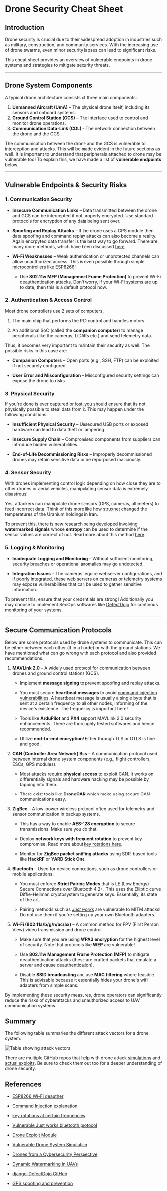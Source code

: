 # Drone Security Cheat Sheet

## Introduction

Drone security is crucial due to their widespread adoption in industries such as military, construction, and community services. With the increasing use of drone swarms, even minor security lapses can lead to significant risks.

This cheat sheet provides an overview of vulnerable endpoints in drone systems and strategies to mitigate security threats.

---

## Drone System Components

A typical drone architecture consists of three main components:

1. **Unmanned Aircraft (UmA)** – The physical drone itself, including its sensors and onboard systems.
2. **Ground Control Station (GCS)** – The interface used to control and monitor drone operations.
3. **Communication Data-Link (CDL)** – The network connection between the drone and the GCS

The communication between the drone and the GCS is vulnerable to interception and attacks. This will be made evident in the future sections as well. It is important to understand that peripherals attached to drone may be vulnerable too! To explain this, we have made a list of **vulnerable endpoints** below.

---

## Vulnerable Endpoints & Security Risks

### 1. Communication Security

- **Insecure Communication Links** – Data transmitted between the drone and GCS can be intercepted if not properly encrypted. Use standard protocols for encryption of any data being sent over.

- **Spoofing and Replay Attacks** – If the drone uses a GPS module then data spoofing and command replay attacks can also become a reality. Again encrpyted data transfer is the best way to go forward. There are many more methods, which have been discussed [here](https://www.okta.com/identity-101/gps-spoofing/)

- **Wi-Fi Weaknesses** – Weak authentication or unprotected channels can allow unauthorized access. This is even possible through simple [microcontrollers like ESP8266](https://github.com/SpacehuhnTech/esp8266_deauther)!

    - Use **802.11w MFP (Management Frame Protection)** to prevent Wi-Fi deauthentication attacks. Don't worry, if your Wi-Fi systems are up to date, then this is a default protocol now.

### 2. Authentication & Access Control

Most drone controllers use 2 sets of computers,

1. The main chip that performs the PID control and handles motors

2. An additional SoC (called the **companion computer**) to manage peripherals (like the cameras, LiDARs etc.) and send telemetry data.

Thus, it becomes very important to maintain their security as well. The possible risks in this case are:

- **Companion Computers** – Open ports (e.g., SSH, FTP) can be exploited if not securely configured.

- **User Error and Misconfiguration** – Misconfigured security settings can expose the drone to risks.

### 3. Physical Security

If you're done is ever captured or lost, you should ensure that its not physically possible to steal data from it. This may happen under the following conditions:

- **Insufficient Physical Security** – Unsecured USB ports or exposed hardware can lead to data theft or tampering.

- **Insecure Supply Chain** – Compromised components from suppliers can introduce hidden vulnerabilities.

- **End-of-Life Decommissioning Risks** – Improperly decommissioned drones may retain sensitive data or be repurposed maliciously.

### 4. Sensor Security

With drones implementing control logic depending on how close they are to other drones or aerial vehicles, manipulating sensor data is extremely disastrous!

Yes, attackers can manipulate drone sensors (GPS, cameras, altimeters) to feed incorrect data. Think of this more like how [struxnet](https://en.wikipedia.org/wiki/Stuxnet) changed the temperatures of the Uranium holdings in Iran.

To prevent this, there is new research being developed involving **watermarked signals** whose **entropy** can be used to determine if the sensor values are correct of not. Read more about this method [here](https://ieeexplore.ieee.org/abstract/document/9994719).

### 5. Logging & Monitoring

- **Inadequate Logging and Monitoring** – Without sufficient monitoring, security breaches or operational anomalies may go undetected.

- **Integration Issues** – The cameras require webserver configurations, and if poorly integrated, these web servers on cameras or telemetry systems may expose vulnerabilities that can be used to gather sensitive information.

To prevent this, ensure that your credentials are strong! Additionally you may choose to implement SecOps softwares like [DefectDojo](https://github.com/DefectDojo/django-DefectDojo) for continous monitoring of your systems.

---

## Secure Communication Protocols

Below are some protocols used by drone systems to communicate. This can be either between each other (if in a horde) or with the ground stations. We have mentioned what can go wrong with each protocol and also provided recommendations.

1. **MAVLink 2.0** – A widely used protocol for communication between drones and ground control stations (GCS).

   - Implement **message signing** to prevent spoofing and replay attacks.

   - You must secure **heartbeat messages** to avoid [command injection vulnerabilities](https://owasp.org/www-community/attacks/Command_Injection). A heartbeat message is usually a single byte that is sent at a certain frequency to all other nodes, informing of the device's existence. The frequency is important here!

   - Tools like **ArduPilot** and **PX4** support MAVLink 2.0 security enhancements. There are thoroughly tested softwares and hence recommended.

   - Utilize **end-to-end encryption**! Either through TLS or DTLS is fine and good.

2. **CAN (Controller Area Network) Bus** – A communication protocol used between internal drone system components (e.g., flight controllers, ESCs, GPS modules).

   - Most attacks require **physical access** to exploit CAN. It works on differentially signals and hardware hacking may be possible by tapping into them.

   - There exist tools like **DroneCAN** which make using secure CAN communications easy.

3. **ZigBee** – A low-power wireless protocol often used for telemetry and sensor communication in backup systems.

   - This has a way to enable **AES-128 encryption** to secure transmissions. Make sure you do that.

   - Deploy **network keys with frequent rotation** to prevent key compromise. Read more about [key rotations here](https://cloud.google.com/kms/docs/key-rotation#:~:text=A%20rotation%20schedule%20defines%20the,require%20periodic%2C%20automatic%20key%20rotation.).

   - Monitor for **ZigBee packet sniffing attacks** using SDR-based tools like **HackRF** or **YARD Stick One**.

4. **Bluetooth** – Used for device connections, such as drone controllers or mobile applications.

   - You must enforce **Strict Pairing Modes** that is LE (Low Energy) Secure Connections over Bluetooth 4.2+. This uses the Elliptic curve Diffie-Hellman cryptosystem to generate keys. Essentially, its state of the art.

   - Pairing methods such as [_Just works_](https://devzone.nordicsemi.com/f/nordic-q-a/17165/ble-just-works-pairing) are vulnerable to MITM attacks! Do not use them if you're setting up your own Bluetooth adapters.

5. **Wi-Fi (802.11a/b/g/n/ac/ax)** – A common method for FPV (First Person View) video transmission and drone control.

   - Make sure that you are using **WPA3 encryption** for the highest level of security. Note that protocols like **WEP** are vulnerable!

   - Use **802.11w Management Frame Protection (MFP)** to mitigate deauthentication attacks (these are crafted packets that emulate a server and cause deauthentication).

   - Disable **SSID broadcasting** and use **MAC filtering** where feasible. This is advisable because it essentially hides your drone's wifi adapters from simple scans.

By implementing these security measures, drone operators can significantly reduce the risks of cyberattacks and unauthorized access to UAV communication systems.

## Summary

The following table summaries the different attack vectors for a drone system.

![Table showing attack vectors](../assets/Drone_attack_scenarios_table.png)

There are multiple GitHub repos that help with drone attack [simulations](https://github.com/nicholasaleks/Damn-Vulnerable-Drone) and [actual exploits](https://github.com/dhondta/dronesploit). Be sure to check them out too for a deeper understanding of drone security.

## References

- [ESP8266 Wi-Fi deauther](https://github.com/SpacehuhnTech/esp8266_deauther)

- [Command Injection explanation](https://owasp.org/www-community/attacks/Command_Injection)

- [key rotations at certain frequencies](https://cloud.google.com/kms/docs/key-rotation#:~:text=A%20rotation%20schedule%20defines%20the,require%20periodic%2C%20automatic%20key%20rotation.)

- [Vulnerable Just works bluetooth protocol](https://devzone.nordicsemi.com/f/nordic-q-a/17165/ble-just-works-pairing)

- [Drone Exploit Module](https://github.com/dhondta/dronesploit)

- [Vulnerable Drone System Simulation](https://github.com/nicholasaleks/Damn-Vulnerable-Drone)

- [Drones from a Cybersecurity Perspective](https://dronewolf.darkwolf.io/intro)

- [Dynamic Watermarking in UAVs](https://ieeexplore.ieee.org/abstract/document/9994719)

- [django-DefectDojo GitHub](https://github.com/DefectDojo/django-DefectDojo)

- [GPS spoofing and prevention](https://www.okta.com/identity-101/gps-spoofing/)
